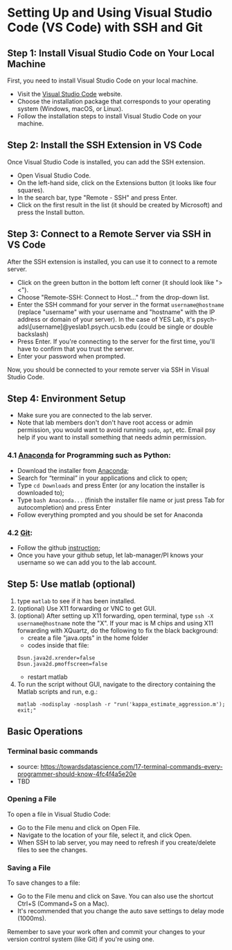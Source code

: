 # Setting Up and Using Visual Studio Code (VS Code) with SSH and Git

## Step 1: Install Visual Studio Code on Your Local Machine

First, you need to install Visual Studio Code on your local machine. 

- Visit the [Visual Studio Code](https://code.visualstudio.com/download) website.
- Choose the installation package that corresponds to your operating system (Windows, macOS, or Linux).
- Follow the installation steps to install Visual Studio Code on your machine.

## Step 2: Install the SSH Extension in VS Code

Once Visual Studio Code is installed, you can add the SSH extension.

- Open Visual Studio Code.
- On the left-hand side, click on the Extensions button (it looks like four squares).
- In the search bar, type "Remote - SSH" and press Enter.
- Click on the first result in the list (it should be created by Microsoft) and press the Install button.

## Step 3: Connect to a Remote Server via SSH in VS Code

After the SSH extension is installed, you can use it to connect to a remote server.

- Click on the green button in the bottom left corner (it should look like "><").
- Choose "Remote-SSH: Connect to Host..." from the drop-down list.
- Enter the SSH command for your server in the format `username@hostname` (replace "username" with your username and "hostname" with the IP address or domain of your server). In the case of YES Lab, it's psych-ads\\[username]@yeslab1.psych.ucsb.edu (could be single or double backslash)
- Press Enter. If you're connecting to the server for the first time, you'll have to confirm that you trust the server.
- Enter your password when prompted.

Now, you should be connected to your remote server via SSH in Visual Studio Code.

## Step 4: Environment Setup
- Make sure you are connected to the lab server. 
- Note that lab members don't don't have root access or admin permission, you would want to avoid running `sudo`, `apt`, etc. Email psy help if you want to install something that needs admin permission.
### 4.1 [Anaconda](https://docs.anaconda.com/free/anaconda/install/linux/) for Programming such as Python: 
- Download the installer from [Anaconda](https://docs.anaconda.com/free/anaconda/install/linux/);
- Search for “terminal” in your applications and click to open;
- Type `cd Downloads` and press Enter (or any location the installer is downloaded to);
- Type `bash Anaconda...` (finish the installer file name or just press Tab for autocompletion) and press Enter
- Follow everything prompted and you should be set for Anaconda
### 4.2 [Git](https://docs.github.com/en/get-started/quickstart/set-up-git#setting-up-git): 
- Follow the github [instruction](https://docs.github.com/en/get-started/quickstart/set-up-git#setting-up-git);
- Once you have your github setup, let lab-manager/PI knows your username so we can add you to the lab account.

## Step 5: Use matlab (optional)
1. type `matlab` to see if it has been installed.
2. (optional) Use X11 forwarding or VNC to get GUI. 
3. (optional) After setting up X11 forwarding, open terminal, type `ssh -X username@hostname` note the "X".
If your mac is M chips and using X11 forwarding with XQuartz, do the following to fix the black background:
    - create a file "java.opts" in the home folder
    - codes inside that file:
    ```
    Dsun.java2d.xrender=false
    Dsun.java2d.pmoffscreen=false
    ```
    - restart matlab
4. To run the script without GUI, navigate to the directory containing the Matlab scripts and run, e.g.: 
    ```
    matlab -nodisplay -nosplash -r "run('kappa_estimate_aggression.m'); exit;"
    ```

## Basic Operations

### Terminal basic commands
- source: https://towardsdatascience.com/17-terminal-commands-every-programmer-should-know-4fc4f4a5e20e
- TBD

### Opening a File

To open a file in Visual Studio Code:

- Go to the File menu and click on Open File.
- Navigate to the location of your file, select it, and click Open.
- When SSH to lab server, you may need to refresh if you create/delete files to see the changes.

### Saving a File

To save changes to a file:

- Go to the File menu and click on Save. You can also use the shortcut Ctrl+S (Command+S on a Mac).
- It's recommended that you change the auto save settings to delay mode (1000ms).

Remember to save your work often and commit your changes to your version control system (like Git) if you're using one.